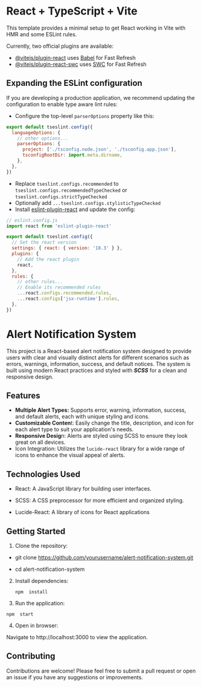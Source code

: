 # React + TypeScript + Vite

This template provides a minimal setup to get React working in Vite with HMR and some ESLint rules.

Currently, two official plugins are available:

- [@vitejs/plugin-react](https://github.com/vitejs/vite-plugin-react/blob/main/packages/plugin-react/README.md) uses [Babel](https://babeljs.io/) for Fast Refresh
- [@vitejs/plugin-react-swc](https://github.com/vitejs/vite-plugin-react-swc) uses [SWC](https://swc.rs/) for Fast Refresh

## Expanding the ESLint configuration

If you are developing a production application, we recommend updating the configuration to enable type aware lint rules:

- Configure the top-level `parserOptions` property like this:

```js
export default tseslint.config({
  languageOptions: {
    // other options...
    parserOptions: {
      project: ['./tsconfig.node.json', './tsconfig.app.json'],
      tsconfigRootDir: import.meta.dirname,
    },
  },
})
```

- Replace `tseslint.configs.recommended` to `tseslint.configs.recommendedTypeChecked` or `tseslint.configs.strictTypeChecked`
- Optionally add `...tseslint.configs.stylisticTypeChecked`
- Install [eslint-plugin-react](https://github.com/jsx-eslint/eslint-plugin-react) and update the config:

```js
// eslint.config.js
import react from 'eslint-plugin-react'

export default tseslint.config({
  // Set the react version
  settings: { react: { version: '18.3' } },
  plugins: {
    // Add the react plugin
    react,
  },
  rules: {
    // other rules...
    // Enable its recommended rules
    ...react.configs.recommended.rules,
    ...react.configs['jsx-runtime'].rules,
  },
})
```
# Alert Notification System


This project is a React-based alert notification system designed to provide users with clear and visually distinct alerts for different scenarios such as errors, warnings, information, success, and default notices. The system is built using modern React practices and styled with ***SCSS*** for a clean and responsive design.



## Features

 - **Multiple Alert Types:** Supports error, warning, information, success,
   and default alerts, each with unique styling and icons.
- **Customizable Conten**t: Easily change the title, description, and icon for each alert type to suit your application's needs.
- **Responsive Desig**n: Alerts are styled using SCSS to ensure they look great on all devices.
- Icon Integration: Utilizes the  `lucide-react` library for a wide range of icons to enhance the visual appeal of alerts.
## Technologies Used
-   React: A JavaScript library for building user interfaces.

-   SCSS: A CSS preprocessor for more efficient and organized styling.

-   Lucide-React: A library of icons for React applications

## Getting Started

1. Clone the repository:

- git  clone  https://github.com/yourusername/alert-notification-system.git

- cd  alert-notification-system

2. Install dependencies:

     `npm  install                              `

3.   Run the application:
    
    npm  start
   

4. Open in browser:

Navigate to http://localhost:3000 to view the application.

## Contributing

Contributions are welcome! Please feel free to submit a pull request or open an issue if you have any suggestions or improvements.
